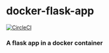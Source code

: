 # docker-flask-app
[![CircleCI](https://circleci.com/gh/MichaelOlatunji/docker-flask-app.svg?style=svg)](https://circleci.com/gh/MichaelOlatunji/docker-flask-app)
### A flask app in a docker container
